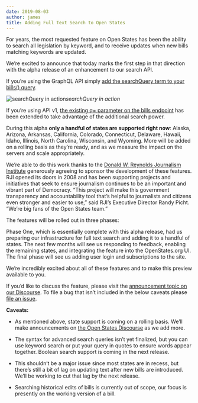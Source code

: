 ```yaml
---
date: 2019-08-03
author: james
title: Adding Full Text Search to Open States
---
```


For years, the most requested feature on Open States has been the ability to search all legislation by keyword, and to receive updates when new bills matching keywords are updated.

We’re excited to announce that today marks the first step in that direction with the alpha release of an enhancement to our search API.

If you’re using the GraphQL API simply [add the searchQuery term to your bills() query](https://docs.openstates.org/en/latest/api/v2/root-nodes.html#bills).

![searchQuery in action](https://cdn-images-1.medium.com/max/5916/1*1i26M-uUICKKHVm1yvLtDA.png)*searchQuery in action*

If you’re using API v1, [the existing q= parameter on the bills endpoint](https://docs.openstates.org/en/latest/api/bills.html#filter-parameters) has been extended to take advantage of the additional search power.

During this alpha **only a handful of states are supported right now**: Alaska, Arizona, Arkansas, California, Colorado, Connecticut, Delaware, Hawaii, Idaho, Illinois, North Carolina, Wisconsin, and Wyoming. More will be added on a rolling basis as they’re ready, and as we measure the impact on the servers and scale appropriately.

We’re able to do this work thanks to the [Donald W. Reynolds Journalism Institute](https://www.rjionline.org/) generously agreeing to sponsor the development of these features. RJI opened its doors in 2008 and has been supporting projects and initiatives that seek to ensure journalism continues to be an important and vibrant part of Democracy. “This project will make this government transparency and accountability tool that’s helpful to journalists and citizens even stronger and easier to use,” said RJI’s Executive Director Randy Picht. “We’re big fans of the Open States team.”

The features will be rolled out in three phases:

Phase One, which is essentially complete with this alpha release, had us preparing our infrastructure for full text search and adding it to a handful of states. The next few months will see us responding to feedback, enabling the remaining states, and integrating the feature into the OpenStates.org UI. The final phase will see us adding user login and subscriptions to the site.

We’re incredibly excited about all of these features and to make this preview available to you.

If you’d like to discuss the feature, please visit the [announcement topic on our Discourse](https://discourse.openstates.org/t/full-text-search-alpha/439). To file a bug that isn’t included in the below caveats please [file an issue](https://github.com/openstates/openstates.org/issues/new?assignees=&labels=API&template=graphql-issue.md&title=).

**Caveats:**

* As mentioned above, state support is coming on a rolling basis. We’ll make announcements on [the Open States Discourse](https://discourse.openstates.org) as we add more.

* The syntax for advanced search queries isn’t yet finalized, but you can use keyword search or put your query in quotes to ensure words appear together. Boolean search support is coming in the next release.

* This shouldn’t be a major issue since most states are in recess, but there’s still a bit of lag on updating text after new bills are introduced. We’ll be working to cut that lag by the next release.

* Searching historical edits of bills is currently out of scope, our focus is presently on the working version of a bill.
